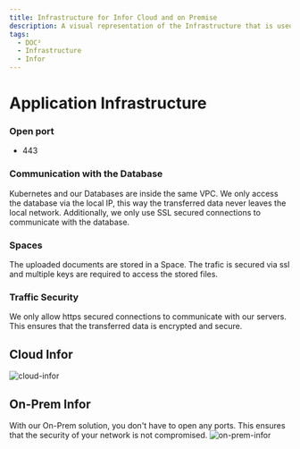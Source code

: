 ```yaml
---
title: Infrastructure for Infor Cloud and on Premise
description: A visual representation of the Infrastructure that is used for our applications when running Infor Cloud or On-Prem
tags:
  - DOC²
  - Infrastructure
  - Infor
---
```


# Application Infrastructure


### Open port
* 443

### Communication with the Database
Kubernetes and our Databases are inside the same VPC. We only access the database via the local IP, this way the transferred data never leaves the local network.
Additionally, we only use SSL secured connections to communicate with the database.

### Spaces
The uploaded documents are stored in a Space. The trafic is secured via ssl and multiple keys are required to access the stored files.

### Traffic Security
We only allow https secured connections to communicate with our servers. This ensures that the transferred data is encrypted and secure. 

## Cloud Infor
![cloud-infor](/_images/security/infra-cloud.png)



## On-Prem Infor
With our On-Prem solution, you don't have to open any ports. This ensures that the security of your network is not compromised. 
![on-prem-infor](/_images/security/infra-on-prem.png)